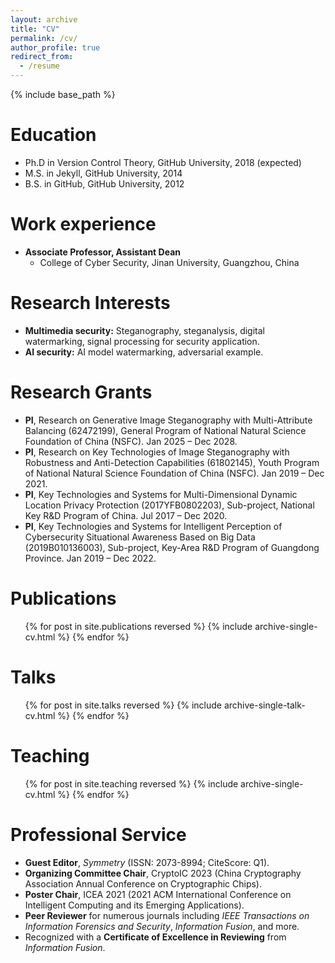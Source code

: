```yaml
---
layout: archive
title: "CV"
permalink: /cv/
author_profile: true
redirect_from:
  - /resume
---
```


{% include base_path %}

Education
======
* Ph.D in Version Control Theory, GitHub University, 2018 (expected)
* M.S. in Jekyll, GitHub University, 2014
* B.S. in GitHub, GitHub University, 2012

Work experience
======
* **Associate Professor, Assistant Dean**
  * College of Cyber Security, Jinan University, Guangzhou, China

Research Interests
======
*   **Multimedia security:** Steganography, steganalysis, digital watermarking, signal processing for security application.
*   **AI security:** AI model watermarking, adversarial example.

Research Grants
======
*   **PI**, Research on Generative Image Steganography with Multi-Attribute Balancing (62472199), General Program of National Natural Science Foundation of China (NSFC). Jan 2025 – Dec 2028.
*   **PI**, Research on Key Technologies of Image Steganography with Robustness and Anti-Detection Capabilities (61802145), Youth Program of National Natural Science Foundation of China (NSFC). Jan 2019 – Dec 2021.
*   **PI**, Key Technologies and Systems for Multi-Dimensional Dynamic Location Privacy Protection (2017YFB0802203), Sub-project, National Key R&D Program of China. Jul 2017 – Dec 2020.
*   **PI**, Key Technologies and Systems for Intelligent Perception of Cybersecurity Situational Awareness Based on Big Data (2019B010136003), Sub-project, Key-Area R&D Program of Guangdong Province. Jan 2019 – Dec 2022.

Publications
======
  <ul>{% for post in site.publications reversed %}
    {% include archive-single-cv.html %}
  {% endfor %}</ul>
  
Talks
======
  <ul>{% for post in site.talks reversed %}
    {% include archive-single-talk-cv.html  %}
  {% endfor %}</ul>
  
Teaching
======
  <ul>{% for post in site.teaching reversed %}
    {% include archive-single-cv.html %}
  {% endfor %}</ul>
  
Professional Service
======
*   **Guest Editor**, *Symmetry* (ISSN: 2073-8994; CiteScore: Q1).
*   **Organizing Committee Chair**, CryptoIC 2023 (China Cryptography Association Annual Conference on Cryptographic Chips).
*   **Poster Chair**, ICEA 2021 (2021 ACM International Conference on Intelligent Computing and its Emerging Applications).
*   **Peer Reviewer** for numerous journals including *IEEE Transactions on Information Forensics and Security*, *Information Fusion*, and more.
*   Recognized with a **Certificate of Excellence in Reviewing** from *Information Fusion*.
